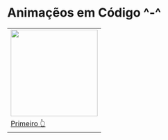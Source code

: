 # Animaçẽos em Código ^-^
<table>
  <tr>
    <td><img src="https://user-images.githubusercontent.com/84868622/155449678-81b41419-e9f0-4326-9d96-f038ebc55992.gif"  width="200px"></td>
<!--     <td><img src="https://user-images.githubusercontent.com/84868622/155447191-024b1a42-704c-4554-87b2-a4d57c64a885.png"  width="250px"></td> -->
  </tr>
  <tr>
    <td>
      <a href="https://gabrielsalem.github.io/animationInCode/#1">Primeiro 👆</a>
    </td>
<!--     <td>Seguindo 👆</td> -->
  </tr>
</table>



